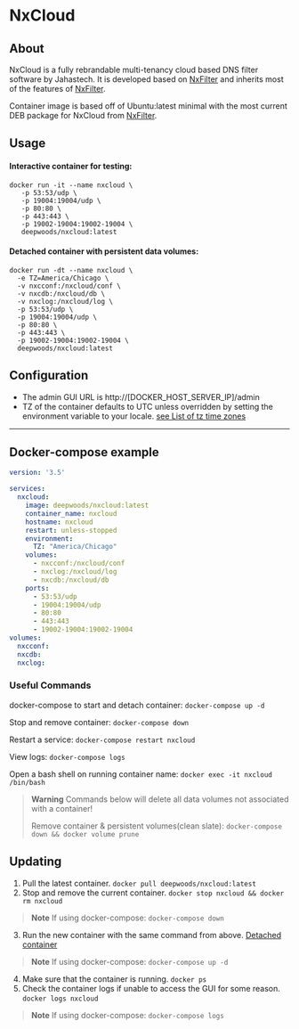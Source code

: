 # NxCloud #

## About ##
NxCloud is a fully rebrandable multi-tenancy cloud based DNS filter software by Jahastech. It is developed based on [NxFilter](http://nxfilter.org/p3/) and inherits most of the features of [NxFilter](http://nxfilter.org/p3/).

Container image is based off of Ubuntu:latest minimal with the most current DEB package for NxCloud from [NxFilter](https://nxfilter.org/p3/download/).

## Usage ##

#### Interactive container for testing: ####

```
docker run -it --name nxcloud \
   -p 53:53/udp \
   -p 19004:19004/udp \
   -p 80:80 \
   -p 443:443 \
   -p 19002-19004:19002-19004 \
   deepwoods/nxcloud:latest
```

#### Detached container with persistent data volumes: ####

```
docker run -dt --name nxcloud \
  -e TZ=America/Chicago \
  -v nxcconf:/nxcloud/conf \
  -v nxcdb:/nxcloud/db \
  -v nxclog:/nxcloud/log \
  -p 53:53/udp \
  -p 19004:19004/udp \
  -p 80:80 \
  -p 443:443 \
  -p 19002-19004:19002-19004 \
  deepwoods/nxcloud:latest
```


## Configuration
* The admin GUI URL is http://[DOCKER_HOST_SERVER_IP]/admin
* TZ of the container defaults to UTC unless overridden by setting the environment variable to your locale.  [see List of tz time zones](https://en.wikipedia.org/wiki/List_of_tz_database_time_zones)


---
## Docker-compose example ##

```yaml
version: '3.5'

services:
  nxcloud:
    image: deepwoods/nxcloud:latest
    container_name: nxcloud
    hostname: nxcloud
    restart: unless-stopped
    environment:
      TZ: "America/Chicago"
    volumes:
      - nxcconf:/nxcloud/conf
      - nxclog:/nxcloud/log
      - nxcdb:/nxcloud/db
    ports:
      - 53:53/udp
      - 19004:19004/udp
      - 80:80
      - 443:443
      - 19002-19004:19002-19004
volumes:
  nxcconf:
  nxcdb:
  nxclog:
```

### Useful Commands ###
docker-compose to start and detach container: `docker-compose up -d`

Stop and remove container: `docker-compose down`

Restart a service: `docker-compose restart nxcloud`

View logs: `docker-compose logs`

Open a bash shell on running container name: `docker exec -it nxcloud /bin/bash`

> **Warning**
> Commands below will delete all data volumes not associated with a container!
> 
> Remove container & persistent volumes(clean slate): `docker-compose down && docker volume prune`

## Updating ##
1. Pull the latest container.  `docker pull deepwoods/nxcloud:latest`
2. Stop and remove the current container.  `docker stop nxcloud && docker rm nxcloud `
> **Note** If using docker-compose:  `docker-compose down`
3. Run the new container with the same command from above.  [Detached container](#detached-container-with-persistent-data-volumes)
> **Note** If using docker-compose:  `docker-compose up -d`
4. Make sure that the container is running.  `docker ps`
5. Check the container logs if unable to access the GUI for some reason.  `docker logs nxcloud`
> **Note** If using docker-compose:  `docker-compose logs`
